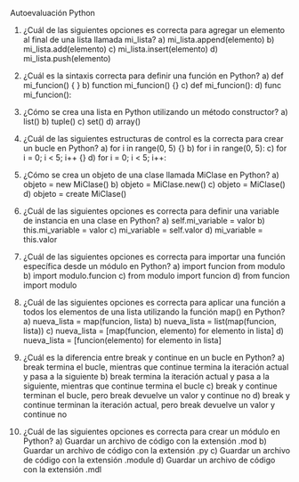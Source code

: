 Autoevaluación Python 

1. ¿Cuál de las siguientes opciones es correcta para agregar un elemento al final de una lista llamada mi_lista?
a) mi_lista.append(elemento) b) mi_lista.add(elemento) c) mi_lista.insert(elemento) d) mi_lista.push(elemento)

2. ¿Cuál es la sintaxis correcta para definir una función en Python?
a) def mi_funcion() { } b) function mi_funcion() {} c) def mi_funcion(): d) func mi_funcion():

3. ¿Cómo se crea una lista en Python utilizando un método constructor?
a) list() b) tuple() c) set() d) array()

4. ¿Cuál de las siguientes estructuras de control es la correcta para crear un bucle en Python?
a) for i in range(0, 5) {} b) for i in range(0, 5): c) for i = 0; i < 5; i++ {} d) for i = 0; i < 5; i++:

5. ¿Cómo se crea un objeto de una clase llamada MiClase en Python?
a) objeto = new MiClase() b) objeto = MiClase.new() c) objeto = MiClase() d) objeto = create MiClase()

6. ¿Cuál de las siguientes opciones es correcta para definir una variable de instancia en una clase en Python?
a) self.mi_variable = valor b) this.mi_variable = valor c) mi_variable = self.valor d) mi_variable = this.valor

7. ¿Cuál de las siguientes opciones es correcta para importar una función específica desde un módulo en Python?
a) import funcion from modulo b) import modulo.funcion c) from modulo import funcion d) from funcion import modulo

8. ¿Cuál de las siguientes opciones es correcta para aplicar una función a todos los elementos de una lista utilizando la función map() en Python?
a) nueva_lista = map(funcion, lista) b) nueva_lista = list(map(funcion, lista)) c) nueva_lista = [map(funcion, elemento) for elemento in lista] d) nueva_lista = [funcion(elemento) for elemento in lista]

9. ¿Cuál es la diferencia entre break y continue en un bucle en Python?
a) break termina el bucle, mientras que continue termina la iteración actual y pasa a la siguiente b) break termina la iteración actual y pasa a la siguiente, mientras que continue termina el bucle c) break y continue terminan el bucle, pero break devuelve un valor y continue no d) break y continue terminan la iteración actual, pero break devuelve un valor y continue no

10. ¿Cuál de las siguientes opciones es correcta para crear un módulo en Python?
a) Guardar un archivo de código con la extensión .mod b) Guardar un archivo de código con la extensión .py c) Guardar un archivo de código con la extensión .module d) Guardar un archivo de código con la extensión .mdl

